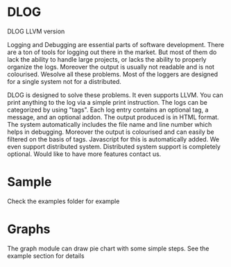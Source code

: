DLOG
=====

DLOG LLVM version


Logging and Debugging are essential parts of software development. There are a ton of tools for logging out there in the market. But most of them do lack the ability to handle large projects, or lacks the ability to properly organize the logs. Moreover the output is usually not readable and is not colourised. Wesolve all these problems. Most of the loggers are designed for a single system not for a distributed.

DLOG is designed to solve these problems. It even supports LLVM. You can print anything to the log via a simple print instruction. The logs can be categorized by using "tags". Each log entry contains an optional tag, a message, and an optional addon. The output produced is in HTML format. The system automatically includes the file name and line number which helps in debugging. Moreover the output is colourised and can easily be filtered on the basis of tags. Javascript for this is automatically added. We even support distributed system. Distributed system support is completely optional. Would like to have more features contact us.


Sample
==================

Check the examples folder for example


Graphs
==================

The graph module can draw pie chart with some simple steps. See the example section for details
